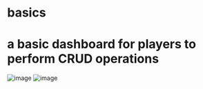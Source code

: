 # basics
# a basic dashboard for players to perform CRUD operations
![image](https://github.com/Mech-Amit-2016/basics/assets/118551644/863d6954-5d52-460b-bf6a-25471a5ac447)
![image](https://github.com/Mech-Amit-2016/basics/assets/118551644/ff5df675-c4b4-4a3c-8024-b06323214351)


 
